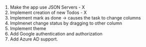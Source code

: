 1) Make the app use JSON Servers - X
2) Implement creation of new Todos - X
3) Implement mark as done -> causes the task to change columns
4) Implmenet change status by dragging to other column
5) Implement theme
6) Add Google authentication and authorization
7) Add Azure AD support.